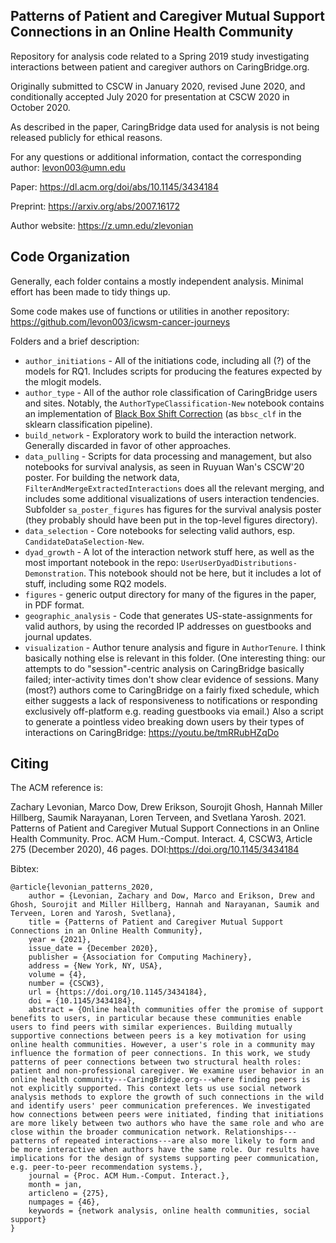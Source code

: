 Patterns of Patient and Caregiver Mutual Support Connections in an Online Health Community 
---

Repository for analysis code related to a Spring 2019 study investigating interactions between patient and caregiver authors on CaringBridge.org.

Originally submitted to CSCW in January 2020, revised June 2020, and conditionally accepted July 2020 for presentation at CSCW 2020 in October 2020.

As described in the paper, CaringBridge data used for analysis is not being released publicly for ethical reasons.

For any questions or additional information, contact the corresponding author: levon003@umn.edu

Paper: https://dl.acm.org/doi/abs/10.1145/3434184

Preprint: https://arxiv.org/abs/2007.16172

Author website: https://z.umn.edu/zlevonian

## Code Organization

Generally, each folder contains a mostly independent analysis.  Minimal effort has been made to tidy things up.

Some code makes use of functions or utilities in another repository: https://github.com/levon003/icwsm-cancer-journeys

Folders and a brief description:
 - `author_initiations` - All of the initiations code, including all (?) of the models for RQ1. Includes scripts for producing the features expected by the mlogit models.
 - `author_type` - All of the author role classification of CaringBridge users and sites. Notably, the `AuthorTypeClassification-New` notebook contains an implementation of [Black Box Shift Correction](https://arxiv.org/abs/1802.03916) (as `bbsc_clf` in the sklearn classification pipeline).
 - `build_network` - Exploratory work to build the interaction network.  Generally discarded in favor of other approaches.
 - `data_pulling` - Scripts for data processing and management, but also notebooks for survival analysis, as seen in Ruyuan Wan's CSCW'20 poster. For building the network data, `FilterAndMergeExtractedInteractions` does all the relevant merging, and includes some additional visualizations of users interaction tendencies. Subfolder `sa_poster_figures` has figures for the survival analysis poster (they probably should have been put in the top-level figures directory).
 - `data_selection` - Core notebooks for selecting valid authors, esp. `CandidateDataSelection-New`.
 - `dyad_growth` - A lot of the interaction network stuff here, as well as the most important notebook in the repo: `UserUserDyadDistributions-Demonstration`. This notebook should not be here, but it includes a lot of stuff, including some RQ2 models.
 - `figures` - generic output directory for many of the figures in the paper, in PDF format.
 - `geographic_analysis` - Code that generates US-state-assignments for valid authors, by using the recorded IP addresses on guestbooks and journal updates.
 - `visualization` - Author tenure analysis and figure in `AuthorTenure`. I think basically nothing else is relevant in this folder. (One interesting thing: our attempts to do "session"-centric analysis on CaringBridge basically failed; inter-activity times don't show clear evidence of sessions. Many (most?) authors come to CaringBridge on a fairly fixed schedule, which either suggests a lack of responsiveness to notifications or responding exclusively off-platform e.g. reading guestbooks via email.) Also a script to generate a pointless video breaking down users by their types of interactions on CaringBridge: https://youtu.be/tmRRubHZqDo

## Citing

The ACM reference is:

Zachary Levonian, Marco Dow, Drew Erikson, Sourojit Ghosh, Hannah Miller Hillberg, Saumik Narayanan, Loren Terveen, and Svetlana Yarosh. 2021. Patterns of Patient and Caregiver Mutual Support Connections in an Online Health Community. Proc. ACM Hum.-Comput. Interact. 4, CSCW3, Article 275 (December 2020), 46 pages. DOI:https://doi.org/10.1145/3434184

Bibtex:

```
@article{levonian_patterns_2020,
    author = {Levonian, Zachary and Dow, Marco and Erikson, Drew and Ghosh, Sourojit and Miller Hillberg, Hannah and Narayanan, Saumik and Terveen, Loren and Yarosh, Svetlana},
    title = {Patterns of Patient and Caregiver Mutual Support Connections in an Online Health Community},
    year = {2021},
    issue_date = {December 2020},
    publisher = {Association for Computing Machinery},
    address = {New York, NY, USA},
    volume = {4},
    number = {CSCW3},
    url = {https://doi.org/10.1145/3434184},
    doi = {10.1145/3434184},
    abstract = {Online health communities offer the promise of support benefits to users, in particular because these communities enable users to find peers with similar experiences. Building mutually supportive connections between peers is a key motivation for using online health communities. However, a user's role in a community may influence the formation of peer connections. In this work, we study patterns of peer connections between two structural health roles: patient and non-professional caregiver. We examine user behavior in an online health community---CaringBridge.org---where finding peers is not explicitly supported. This context lets us use social network analysis methods to explore the growth of such connections in the wild and identify users' peer communication preferences. We investigated how connections between peers were initiated, finding that initiations are more likely between two authors who have the same role and who are close within the broader communication network. Relationships---patterns of repeated interactions---are also more likely to form and be more interactive when authors have the same role. Our results have implications for the design of systems supporting peer communication, e.g. peer-to-peer recommendation systems.},
    journal = {Proc. ACM Hum.-Comput. Interact.},
    month = jan,
    articleno = {275},
    numpages = {46},
    keywords = {network analysis, online health communities, social support}
}
```

